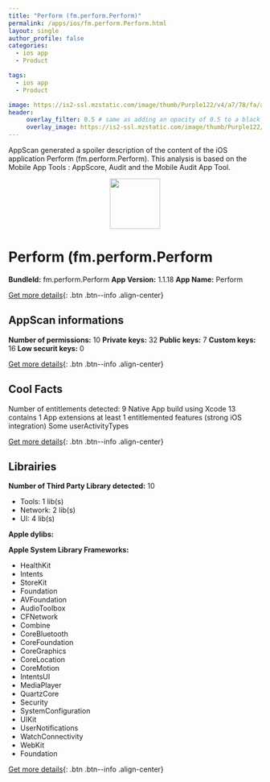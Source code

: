 ```yaml
---
title: "Perform (fm.perform.Perform)"
permalink: /apps/ios/fm.perform.Perform.html
layout: single
author_profile: false
categories: 
  - ios app 
  - Product 

tags: 
  - ios app 
  - Product 

image: https://is2-ssl.mzstatic.com/image/thumb/Purple122/v4/a7/78/fa/a778fa31-0edc-3d29-28d8-f57f7fa2a78a/AppIcon-1x_U007emarketing-0-10-0-85-220.png/512x512bb.jpg
header: 
     overlay_filter: 0.5 # same as adding an opacity of 0.5 to a black background
     overlay_image: https://is2-ssl.mzstatic.com/image/thumb/Purple122/v4/a7/78/fa/a778fa31-0edc-3d29-28d8-f57f7fa2a78a/AppIcon-1x_U007emarketing-0-10-0-85-220.png/512x512bb.jpg
---
```

AppScan generated a spoiler description of the content of the iOS application Perform (fm.perform.Perform). This analysis is based on the Mobile App Tools : AppScore, Audit and the Mobile Audit App Tool.

  
  
<div style="text-align: center;"><img src="https://is2-ssl.mzstatic.com/image/thumb/Purple122/v4/a7/78/fa/a778fa31-0edc-3d29-28d8-f57f7fa2a78a/AppIcon-1x_U007emarketing-0-10-0-85-220.png/512x512bb.jpg" width="100" height="100"></div>  
  
# Perform (fm.perform.Perform

**BundleId:** fm.perform.Perform
**App Version:** 1.1.18
**App Name:** Perform


[Get more details](/pricing.html){: .btn .btn--info .align-center}  
  
## AppScan informations 

**Number of permissions:** 10
**Private keys:** 32
**Public keys:** 7
**Custom keys:** 16
**Low securit keys:** 0
  
[Get more details](/pricing.html){: .btn .btn--info .align-center}

## Cool Facts

Number of entitlements detected: 9
Native App
build using Xcode 13
contains 1 App extensions
at least 1 entitlemented features (strong iOS integration)
Some userActivityTypes
  
[Get more details](/pricing.html){: .btn .btn--info .align-center}

## Librairies 
**Number of Third Party Library detected:** 10
- Tools: 1 lib(s)
- Network: 2 lib(s)
- UI: 4 lib(s)

**Apple dylibs:**


**Apple System Library Frameworks:**
- HealthKit
- Intents
- StoreKit
- Foundation
- AVFoundation
- AudioToolbox
- CFNetwork
- Combine
- CoreBluetooth
- CoreFoundation
- CoreGraphics
- CoreLocation
- CoreMotion
- IntentsUI
- MediaPlayer
- QuartzCore
- Security
- SystemConfiguration
- UIKit
- UserNotifications
- WatchConnectivity
- WebKit
- Foundation


  
[Get more details](/pricing.html){: .btn .btn--info .align-center}

